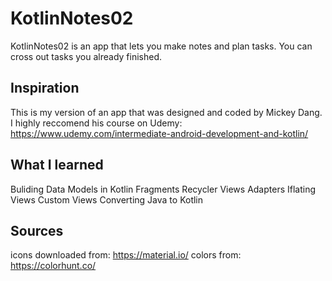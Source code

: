 # KotlinNotes02
KotlinNotes02 is an app that lets you make notes and plan tasks. 
You can cross out tasks you already finished.

## Inspiration
This is my version of an app that was designed and coded by Mickey Dang.
I highly reccomend his course on Udemy: 
https://www.udemy.com/intermediate-android-development-and-kotlin/

## What I learned
Buliding Data Models in Kotlin
Fragments 
Recycler Views 
Adapters
Iflating Views
Custom Views
Converting Java to Kotlin

## Sources
icons downloaded from: https://material.io/
colors from: https://colorhunt.co/